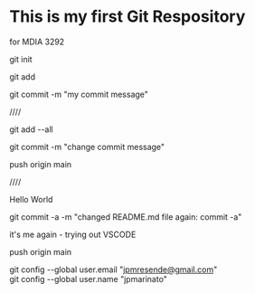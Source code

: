 # This is my first Git Respository
for MDIA 3292

git init  

git add <filename>  

git commit -m "my commit message"  

////  

git add --all       

git commit -m "change commit message"  

push origin main        

////  

Hello World  

git commit -a -m "changed README.md file again: commit -a"  

it's me again - trying out VSCODE

push origin main  

git config --global user.email "jpmresende@gmail.com"     
git config --global user.name "jpmarinato"


